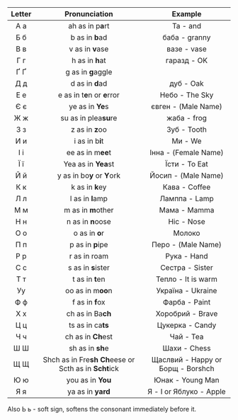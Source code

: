 

| Letter | Pronunciation | Example |
| :------: | :-------------------: | :-----------: |
| A a | ah as in p**a**rt | Та - and |
| Б б | b as in **b**ad | баба - granny |
| В в | v as in **v**ase | вазе - vase |
| Г г | h as in **h**at | гаразд - OK |
| Ґ Ґ | g as in **g**aggle | |
| Д д | d as in **d**ad | дуб - Oak |
| Е е | e as in t**e**n or **e**rror | Небо - The Sky |
| Є є  | ye as in **Ye**s | євген - (Male Name) |
|  Ж ж | su as in plea**su**re | жаба - frog |
| З з | z as in **z**oo | Зуб - Tooth |
| И и  | i as in b**i**t | Ми - We |
| І і | ee as in m**ee**t | Інна - (Female Name) |
| Ї ї | Yea as in **Yea**st | Їсти - To Eat |
| Й й  | y as in bo**y** or **Y**ork | Йосип - (Male Name) |
| К к | k as in **k**ey | Кава  - Coffee |
| Л л | l as in **l**amp | Ламппа - Lamp |
| М м | m as in **m**other | Мама - Mamma |
| Н н | n as in **n**oose | Ніс - Nose |
| О о | o as in **o**r | Молоко |
| П п | p as in **p**ipe | Перо - (Male Name) |
| Р р | r as in roam | Рука - Hand |
| С с | s as in **s**ister | Сестра - Sister |
| Т т | t as in **t**en | Тепло - It is warm |
| Уу |  oo as in m**oo**n | Україна - Ukraine |
| Ф ф | f as in **f**ox | Фарба - Paint |
| Х х | ch as in Ba**ch** | Хоробрий - Brave |
|  Ц ц | ts as in ca**ts** | Цукерка - Candy |
| Ч ч | ch as in **Ch**est | Чай - Tea |
| Ш Ш | sh as in **sh**e | Шахи - Chess |
| Щ Щ | Shch as in Fre**sh Ch**eese or Scth as in **Scht**ick | Щаслвий - Happy or Борщ - Borshch|
| Ю ю | you as in **You** | Юнак - Young Man|
| Я я | ya as in **yard** | Я - I or Яблуко - Apple |

Also Ь ь - soft sign, softens the consonant immediately before it.








 